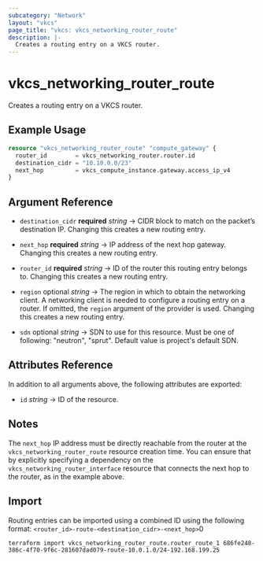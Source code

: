 ```yaml
---
subcategory: "Network"
layout: "vkcs"
page_title: "vkcs: vkcs_networking_router_route"
description: |-
  Creates a routing entry on a VKCS router.
---
```


# vkcs_networking_router_route

Creates a routing entry on a VKCS router.

## Example Usage
```terraform
resource "vkcs_networking_router_route" "compute_gateway" {
  router_id        = vkcs_networking_router.router.id
  destination_cidr = "10.10.0.0/23"
  next_hop         = vkcs_compute_instance.gateway.access_ip_v4
}
```
## Argument Reference
- `destination_cidr` **required** *string* &rarr;  CIDR block to match on the packet’s destination IP. Changing this creates a new routing entry.

- `next_hop` **required** *string* &rarr;  IP address of the next hop gateway. Changing this creates a new routing entry.

- `router_id` **required** *string* &rarr;  ID of the router this routing entry belongs to. Changing this creates a new routing entry.

- `region` optional *string* &rarr;  The region in which to obtain the networking client. A networking client is needed to configure a routing entry on a router. If omitted, the `region` argument of the provider is used. Changing this creates a new routing entry.

- `sdn` optional *string* &rarr;  SDN to use for this resource. Must be one of following: "neutron", "sprut". Default value is project's default SDN.


## Attributes Reference
In addition to all arguments above, the following attributes are exported:
- `id` *string* &rarr;  ID of the resource.



## Notes

The `next_hop` IP address must be directly reachable from the router at the ``vkcs_networking_router_route``
resource creation time.  You can ensure that by explicitly specifying a dependency on the ``vkcs_networking_router_interface``
resource that connects the next hop to the router, as in the example above.

## Import

Routing entries can be imported using a combined ID using the following format: ``<router_id>-route-<destination_cidr>-<next_hop>``0

```shell
terraform import vkcs_networking_router_route.router_route_1 686fe248-386c-4f70-9f6c-281607dad079-route-10.0.1.0/24-192.168.199.25
```
